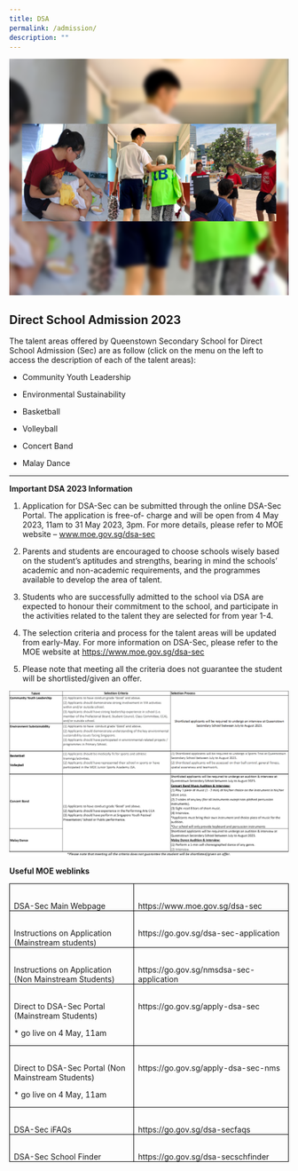 ```yaml
---
title: DSA
permalink: /admission/
description: ""
---
```

![](/images/School%20Links/DSA_Pic3.png)



**Direct School Admission 2023**
--------------------------------

The talent areas offered by Queenstown Secondary School for Direct School Admission (Sec) are as follow (click on the menu on the left to access the description of each of the talent areas):

*   Community Youth Leadership&nbsp;
    
*   Environmental Sustainability&nbsp;
    
*   Basketball&nbsp;

*   Volleyball&nbsp;
    
*   Concert Band&nbsp;
    
*   Malay Dance


----------------

**Important DSA 2023 Information**

1.	Application for DSA-Sec can be submitted through the online DSA-Sec Portal. The application is free-of- charge and will be open from 4 May 2023, 11am to 31 May 2023, 3pm. For more details, please refer to MOE website – www.moe.gov.sg/dsa-sec

2.	Parents and students are encouraged to choose schools wisely based on the student’s aptitudes and strengths, bearing in mind the schools’ academic and non-academic requirements, and the programmes available to develop the area of talent.

3.	Students who are successfully admitted to the school via DSA are expected to honour their commitment to the school, and participate in the activities related to the talent they are selected for from year 1-4.

4.	The selection criteria and process for the talent areas will be updated from early-May. For more information on DSA-Sec, please refer to the MOE website at https://www.moe.gov.sg/dsa-sec

5.	Please note that meeting all the criteria does not guarantee the student will be shortlisted/given an offer.

![](/images/dsa_2023.png)

**Useful MOE weblinks**

  <table class="MsoTableGrid" border="1" cellspacing="0" cellpadding="0" style="border-collapse:collapse;border:none;mso-border-alt:solid windowtext .5pt;
 mso-yfti-tbllook:1184;mso-padding-alt:0in 5.4pt 0in 5.4pt"><tbody><tr style="mso-yfti-irow:0;mso-yfti-firstrow:yes"><td width="319" valign="top" style="width:239.4pt;border:solid windowtext 1.0pt;
  mso-border-alt:solid windowtext .5pt;padding:0in 5.4pt 0in 5.4pt"><p class="MsoNormal" style="margin-bottom:0in;line-height:normal">&nbsp;</p>DSA-Sec Main Webpage</td><td width="319" valign="top" style="width:239.4pt;border:solid windowtext 1.0pt;
  border-left:none;mso-border-left-alt:solid windowtext .5pt;mso-border-alt:
  solid windowtext .5pt;padding:0in 5.4pt 0in 5.4pt"><p class="MsoNormal" style="margin-bottom:0in;line-height:normal">&nbsp;</p>https://www.moe.gov.sg/dsa-sec </td></tr><tr style="mso-yfti-irow:1"><td width="319" valign="top" style="width:239.4pt;border:solid windowtext 1.0pt;
  border-top:none;mso-border-top-alt:solid windowtext .5pt;mso-border-alt:solid windowtext .5pt;
  padding:0in 5.4pt 0in 5.4pt"><p class="MsoNormal" style="margin-bottom:0in;line-height:normal">&nbsp;</p>Instructions on Application (Mainstream students)</td><td width="319" valign="top" style="width:239.4pt;border-top:none;border-left:
  none;border-bottom:solid windowtext 1.0pt;border-right:solid windowtext 1.0pt;
  mso-border-top-alt:solid windowtext .5pt;mso-border-left-alt:solid windowtext .5pt;
  mso-border-alt:solid windowtext .5pt;padding:0in 5.4pt 0in 5.4pt"><p class="MsoNormal" style="margin-bottom:0in;line-height:normal">&nbsp;</p>https://go.gov.sg/dsa-sec-application</td></tr><tr style="mso-yfti-irow:2"><td width="319" valign="top" style="width:239.4pt;border:solid windowtext 1.0pt;
  border-top:none;mso-border-top-alt:solid windowtext .5pt;mso-border-alt:solid windowtext .5pt;
  padding:0in 5.4pt 0in 5.4pt"><p class="MsoNormal" style="margin-bottom:0in;line-height:normal">&nbsp;</p>Instructions on Application (Non Mainstream Students)</td><td width="319" valign="top" style="width:239.4pt;border-top:none;border-left:
  none;border-bottom:solid windowtext 1.0pt;border-right:solid windowtext 1.0pt;
  mso-border-top-alt:solid windowtext .5pt;mso-border-left-alt:solid windowtext .5pt;
  mso-border-alt:solid windowtext .5pt;padding:0in 5.4pt 0in 5.4pt"><p class="MsoNormal" style="margin-bottom:0in;line-height:normal">&nbsp;</p>https://go.gov.sg/nmsdsa-sec-application</td></tr><tr style="mso-yfti-irow:3"><td width="319" valign="top" style="width:239.4pt;border:solid windowtext 1.0pt;
  border-top:none;mso-border-top-alt:solid windowtext .5pt;mso-border-alt:solid windowtext .5pt;
  padding:0in 5.4pt 0in 5.4pt"><p class="MsoNormal" style="margin-bottom:0in;line-height:normal">&nbsp;</p>Direct to DSA-Sec Portal (Mainstream Students)&nbsp;

<p>* go live on 4 May, 11am</p></td><td width="319" valign="top" style="width:239.4pt;border-top:none;border-left:
  none;border-bottom:solid windowtext 1.0pt;border-right:solid windowtext 1.0pt;
  mso-border-top-alt:solid windowtext .5pt;mso-border-left-alt:solid windowtext .5pt;
  mso-border-alt:solid windowtext .5pt;padding:0in 5.4pt 0in 5.4pt"><p class="MsoNormal" style="margin-bottom:0in;line-height:normal">&nbsp;</p>https://go.gov.sg/apply-dsa-sec</td></tr><tr style="mso-yfti-irow:4"><td width="319" valign="top" style="width:239.4pt;border:solid windowtext 1.0pt;
  border-top:none;mso-border-top-alt:solid windowtext .5pt;mso-border-alt:solid windowtext .5pt;
  padding:0in 5.4pt 0in 5.4pt"><p class="MsoNormal" style="margin-bottom:0in;line-height:normal">&nbsp;</p>Direct to DSA-Sec Portal (Non Mainstream Students)&nbsp;
	
	
<p>* go live on 4 May, 11am</p></td><td width="319" valign="top" style="width:239.4pt;border-top:none;border-left:
  none;border-bottom:solid windowtext 1.0pt;border-right:solid windowtext 1.0pt;
  mso-border-top-alt:solid windowtext .5pt;mso-border-left-alt:solid windowtext .5pt;
  mso-border-alt:solid windowtext .5pt;padding:0in 5.4pt 0in 5.4pt"><p class="MsoNormal" style="margin-bottom:0in;line-height:normal">&nbsp;</p>https://go.gov.sg/apply-dsa-sec-nms</td></tr><tr style="mso-yfti-irow:5"><td width="319" valign="top" style="width:239.4pt;border:solid windowtext 1.0pt;
  border-top:none;mso-border-top-alt:solid windowtext .5pt;mso-border-alt:solid windowtext .5pt;
  padding:0in 5.4pt 0in 5.4pt"><p class="MsoNormal" style="margin-bottom:0in;line-height:normal">&nbsp;</p>DSA-Sec iFAQs</td><td width="319" valign="top" style="width:239.4pt;border-top:none;border-left:
  none;border-bottom:solid windowtext 1.0pt;border-right:solid windowtext 1.0pt;
  mso-border-top-alt:solid windowtext .5pt;mso-border-left-alt:solid windowtext .5pt;
  mso-border-alt:solid windowtext .5pt;padding:0in 5.4pt 0in 5.4pt"><p class="MsoNormal" style="margin-bottom:0in;line-height:normal">&nbsp;</p>https://go.gov.sg/dsa-secfaqs</td></tr><tr style="mso-yfti-irow:6;mso-yfti-lastrow:yes"><td width="319" valign="top" style="width:239.4pt;border:solid windowtext 1.0pt;
  border-top:none;mso-border-top-alt:solid windowtext .5pt;mso-border-alt:solid windowtext .5pt;
  padding:0in 5.4pt 0in 5.4pt"><p class="MsoNormal" style="margin-bottom:0in;line-height:normal">&nbsp;</p>DSA-Sec School Finder</td><td width="319" valign="top" style="width:239.4pt;border-top:none;border-left:
  none;border-bottom:solid windowtext 1.0pt;border-right:solid windowtext 1.0pt;
  mso-border-top-alt:solid windowtext .5pt;mso-border-left-alt:solid windowtext .5pt;
  mso-border-alt:solid windowtext .5pt;padding:0in 5.4pt 0in 5.4pt"><p class="MsoNormal" style="margin-bottom:0in;line-height:normal">&nbsp;</p>https://go.gov.sg/dsa-secschfinder</td></tr></tbody></table>